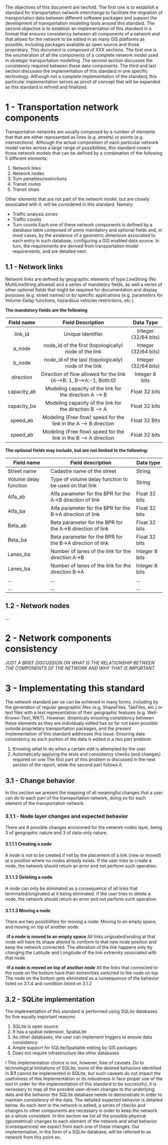 The objectives of this document are twofold.  The first one is to establish a standard for transportation network interchange to facilitate the migration of transportation data between different software packages and support the development of transportation modelling tools around this standard.
The second objective is to establish an implementation of this standard in a format that ensures consistency between all components of a network and that allows for the network to be edited in as many GIS platforms as possible, including packages available as open source and those proprietary.
This document is composed of XXX sections. The first one is the enumeration of all the components of a complete network model used in strategic transportation modelling. The second section discusses the consistency required between these data components.
The third and last section discusses the implementation of this standard in one specific technology. Although not a complete implementation of the standard, this particular implementation serves as proof of concept that will be expanded as this standard is refined and finalized.


# 1  -	Transportation network components

Transportation networks are usually composed by a number of elements that that are either represented as lines (e.g. streets) or points (e.g. intersections). Although the actual composition of each particular network model varies across a large range of possibilities, this standard covers those network models that can be defined by a combination of the following 5 different elements:
1.	Network links
2.	Network nodes
3.	Turn penalties/restrictions
4.	Transit routes
5.	Transit stops

Other elements that are not part of the network model, but are closely associated with it, will be considered in this standard. Namely:
-	Traffic analysis zones
-	Traffic counts
-	Turn counts
Each one of these network components is defined by a database table composed of some mandatory and optional fields and, in most cases, by the existence of a geometric dimension associated to each entry in such database, configuring a GIS enabled data source. In turn, the requirements are derived from transportation model requirements, and are detailed next.

## 1.1	-  Network links

Network links are defined by geographic elements of type LineString (No MultiLineString allowed) and a series of mandatory fields, as well a series of other optional fields that might be required for documentation and display purposes (e.g. street names) or by specific applications (e.g. parameters for Volume-Delay functions, hazardous vehicles restrictions, etc.).

**The mandatory fields are the following**

|  Field name |                           Field Description                           |        Data Type        |
|:-----------:|:---------------------------------------------------------------------:|:-----------------------:|
| link_id     | Unique identifier                                                     | Integer (32/64 bits)    |
| a_node      | node_id of the first (topologically) node of the link                 | Integer (32/64 bits)    |
| b_node      | node_id of the last (topologically) node of the link                  | Integer (32/64 bits)    |
| direction   | Direction of flow allowed for the link (A-->B: 1, B-->A:-1, Both:0)   | Integer 8 bits          |
| capacity_ab | Modeling capacity of the link for the direction A --> B               | Float 32 bits           |
| capacity_ba | Modeling capacity of the link for the direction B --> A               | Float 32 bits           |
| speed_ab    | Modeling (Free flow) speed for the link in the A --> B direction      | Float 32 Bits           |
| speed_ab    | Modeling (Free flow) speed for the link in the B --> A direction      | Float 32 bits           |


**The optional fields may include, but are not limited to the following:**

| Field name            | Field description                                         | Data type      |
|-----------------------|-----------------------------------------------------------|----------------|
| Street name           | Cadastre name of the street                               | String         |
| Volume delay function | Type of volume delay function to be used on that link     | String         |
| Alfa_ab               | Alfa parameter for the BPR for the A->B direction of link | Float 32 bits  |
| Alfa_ba               | Alfa parameter for the BPR for the B->A direction of link | Float 32 bits  |
| Beta_ab               | Beta parameter for the BPR for the A->B direction of link | Float 32 bits  |
| Beta_ba               | Beta parameter for the BPR for the B->A direction of link | Float 32 bits  |
| Lanes_ba              | Number of lanes of the link for the direction A->B        | Integer 8 bits |
| Lanes_ba              | Number of lanes of the link for the direction B->A        | Integer 8 bits |
| ...                   | ...                                                       | ...            |
| ...                   | ...                                                       | ...            |

## 1.2	-  Network nodes

...


# 2  -	Network components consistency

*JUST A BRIEF DISCUSSION ON WHAT IS THE RELATIONSHIP BETWEEN THE COMPONENTS OF THE NETWORK AND WHY THAT IS IMPORTANT.*



# 3  -	Implementating this standard
The network standard per se can be achieved in many forms, including by the generation of regular geographic files (e.g. ShapeFiles, TabFiles, etc.) or text files with a text representation of their geographic features (e.g. Well-Known-Text, WKT). However, dinamicaly ensuring consistency between these elements as they are individualy edited has so far not been possible outside proprietary transportation packages, and the present implementation of this standard addresses this issue.
Ensuring data consistency as each portion of the data is edited is a two part problem:
1. Knowing what to do when a certain edit is attempted by the user
2. Automatically applying the tests and consistency checks (and changes) required on one
The first part of this problem is discussed in the next section of the report, while the second part follows it.
## 3.1  -  Change behavior
In this section we present the mapping of all meaningful changes that a user can do to each part of the transportation network, doing so for each element of the transportation network.

### 3.1.1 	-  Node layer changes and expected behavior 

There are 6 possible changes envisioned for the network nodes layer, being 3 of geographic nature and 3 of data-only nature.

#### 3.1.1.1	Creating a node
A node is not to be created if not by the placement of a link (new or moved) at a position where no nodes already exists. If the user tries to create a node, the network should return an error and not perform such operation.
#### 3.1.1.2	Deleting a node
A node can only be eliminated as a consequence of all links that terminated/originated at it being eliminated. If the user tries to delete a node, the network should return an error and not perform such operation. 
#### 3.1.1.3	Moving a node
There are two possibilities for moving a node: Moving to an empty space, and moving on top of another node.

-**If a node is moved to an empty space**
All links originated/ending at that node will have its shape altered to conform to that new node position and keep the network connected. The alteration of the link happens only by changing the Latitude and Longitude of the link extremity associated with that node.

-**If a node is moved on top of another node**
All the links that connected to the node on the bottom have their extremities switched to the node on top
The node on the bottom gets eliminated as a consequence of the behavior listed on 3.1.4 and condition listed on 3.1.2


## 3.2  -  SQLite implementation
The implementation of this standard is performed using SQLite databases for five equally important reasons:
1.	SQLite is open source
2.	It has a spatial extension, SpatiaLite
3.	As other databases, the user can implement triggers to ensure data consistency
4.	Ample support for SQLite/Spatialite editing by GIS packages
5. Does not require infrastructure like other databases

I
This implementation choice is not, however, free of caveats. Do to technological limitations of SQLite, some of the desired behaviors identified in **3.1** cannot be implemented in SQLite, but such caveats do not impact the usefulness of this implementation or its robustness in face proper use of the tool
In order for the implementation of this standard to be successful, it is necessary to map all the possible user-driven changes to the underlying data and the behavior the SQLite database needs to demonstrate in order to maintain consistency of the data. The detailed expected behavior is detailed below.
As each item in the network is edited, a series of checks and changes to other components are necessary in order to keep the network as a whole consistent. In this section we list all the possible physical (geometrical) changes to each element of the network and what behavior (consequences) we expect from each one of these changes.
Our implementation, in the form of a SQLite database, will be referred to as network from this point on.



